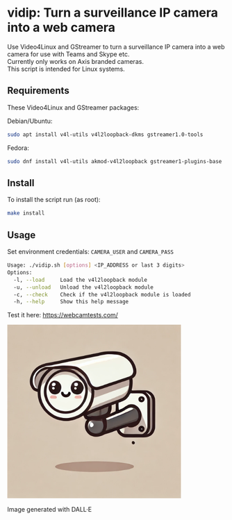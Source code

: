 # vidip: Turn a surveillance IP camera into a web camera

Use Video4Linux and GStreamer to turn a surveillance IP camera into a web camera for use with Teams and Skype etc.<br/>
Currently only works on Axis branded cameras. <br/>
This script is intended for Linux systems.

## Requirements

These Video4Linux and GStreamer packages:

Debian/Ubuntu:

```sh
sudo apt install v4l-utils v4l2loopback-dkms gstreamer1.0-tools
```

Fedora:

```sh
sudo dnf install v4l-utils akmod-v4l2loopback gstreamer1-plugins-base
```

## Install

To install the script run (as root):

```sh
make install
```

## Usage

Set environment credentials: ```CAMERA_USER``` and ```CAMERA_PASS```

```sh
Usage: ./vidip.sh [options] <IP_ADDRESS or last 3 digits>
Options:
  -l, --load     Load the v4l2loopback module
  -u, --unload   Unload the v4l2loopback module
  -c, --check    Check if the v4l2loopback module is loaded
  -h, --help     Show this help message
```

Test it here: <https://webcamtests.com/>

<img src="img/ip_camera1.webp" width="400" alt="logo"/>

Image generated with DALL·E
